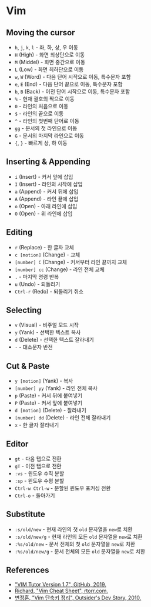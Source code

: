 # Vim

## Moving the cursor

* `h`, `j`, `k`, `l` - 좌, 하, 상, 우 이동
* `H` (High) - 화면 최상단으로 이동 
* `M` (Middel) - 화면 중간으로 이동
* `L` (Low) - 화면 최하단으로 이동
* `w`, `W` (Word) - 다음 단어 시작으로 이동, 특수문자 포함
* `e`, `E` (End) - 다음 단어 끝으로  이동, 특수문자 포함
* `b`, `B` (Back) - 이전 단어 시작으로 이동, 특수문자 포함
* `%` - 현재 괄호의 짝으로 이동
* `0` - 라인의 처음으로 이동
* `$` - 라인의 끝으로 이동
* `^` - 라인의 첫번째 단어로 이동
* `gg` - 문서의 첫 라인으로 이동
* `G` - 문서의 마지막 라인으로 이동
* `{`, `}` - 빠르게 상, 하 이동

## Inserting & Appending

* `i` (Insert) - 커서 앞에 삽입
* `I` (Insert) - 라인의 시작에 삽입
* `a` (Append) - 커서 뒤에 삽입
* `A` (Append) - 라인 끝에 삽입
* `o` (Open) - 아래 라인에 삽입
* `O` (Open) - 위 라인에 삽입

## Editing

* `r` (Replace) - 한 글자 교체
* `c [motion]` (Change) - 교체
* `[number] C` (Change) - 커서부터 라인 끝까지 교체
* `[number] cc` (Change) - 라인 전체 교체
* `.` - 마지막 명령 반복
* `u` (Undo) - 되돌리기
* `Ctrl-r` (Redo) - 되돌리기 취소

## Selecting

* `v` (Visual) - 비주얼 모드 시작
* `y` (Yank) - 선택한 텍스트 복사
* `d` (Delete) - 선택한 텍스트 잘라내기
* `-` - 대소문자 반전

## Cut & Paste

* `y [motion]` (Yank) - 복사
* `[number] yy` (Yank) - 라인 전체 복사
* `p` (Paste) - 커서 뒤에 붙여넣기
* `P` (Paste) - 커서 앞에 붙여넣기
* `d [motion]` (Delete) - 잘라내기
* `[number] dd` (Delete) - 라인 전체 잘라내기
* `x` - 한 글자 잘라내기

## Editor

* `gt` - 다음 탭으로 전환
* `gT` - 이전 탭으로 전환
* `:vs` - 윈도우 수직 분할
* `:sp` - 윈도우 수평 분할
* `Ctrl-w Ctrl-w` - 분할된 윈도우 포커싱 전환
* `Ctrl-o` - 돌아가기

## Substitute

* `:s/old/new` - 현재 라인의 첫 `old` 문자열을 `new`로 치환
* `:s/old/new/g` - 현재 라인의 모든 `old` 문자열을 `new`로 치환
* `:%s/old/new` - 문서 전체의 첫 `old` 문자열을 `new`로 치환
* `:%s/old/new/g` - 문서 전체의 모든 `old` 문자열을 `new`로 치환


## References

* ["VIM Tutor Version 1.7", GitHub, 2019.](https://github.com/vim/vim/blob/4c92e75dd4ddb68dd92a86dd02d53c70dd4af33a/runtime/tutor/tutor)
* [Richard, "Vim Cheat Sheet", rtorr.com.](https://vim.rtorr.com/)
* [변정훈, "Vim 단축키 정리", Outsider's Dev Story, 2010.](https://blog.outsider.ne.kr/540)
